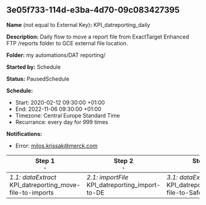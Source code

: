 ## 3e05f733-114d-e3ba-4d70-09c083427395

**Name** (not equal to External Key)**:** KPI_datreporting_daily

**Description:** Daily flow to move a report file from ExactTarget Enhanced FTP /reports folder to GCE external file location.

**Folder:** my automations/DAT reporting/

**Started by:** Schedule

**Status:** PausedSchedule

**Schedule:**

* Start: 2020-02-12 09:30:00 +01:00
* End: 2022-11-06 09:30:00 +01:00
* Timezone: Central Europe Standard Time
* Recurrance: every day for 999 times

**Notifications:**

* Error: milos.krissak@merck.com

| Step 1<br>_<small>-</small>_ | Step 2<br>_<small>-</small>_ | Step 3<br>_<small>-</small>_ | Step 4<br>_<small>-</small>_ |
| --- | --- | --- | --- |
| _1.1: dataExtract_<br>KPI_datreporting_move-file-to-imports | _2.1: importFile_<br>KPI_datreporting_import-to-DE | _3.1: dataExtract_<br>KPI_datreporting_move-file-to-Safehouse | _4.1: fileTransfer_<br>KPI_datreporting_from-Safehouse-to-GCE |
